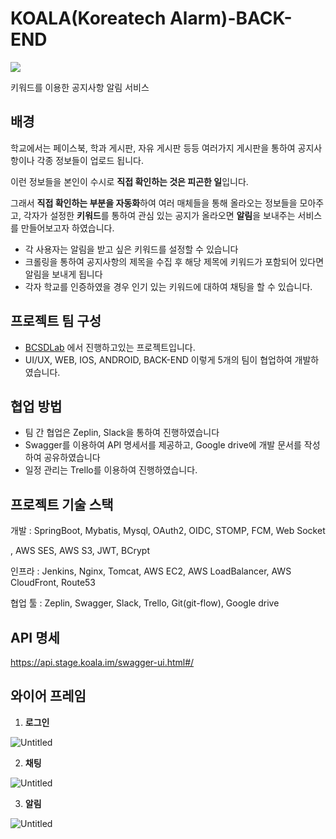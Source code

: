 # KOALA(Koreatech Alarm)-BACK-END
![](https://img1.daumcdn.net/thumb/R1280x0/?scode=mtistory2&fname=https%3A%2F%2Fblog.kakaocdn.net%2Fdn%2FAboN3%2FbtreRSPfBTW%2FnkyA6lShwt6QGOFJ9iM6jk%2Fimg.png)

키워드를 이용한 공지사항 알림 서비스


## 배경
학교에서는 페이스북, 학과 게시판, 자유 게시판 등등 여러가지 게시판을 통하여 공지사항이나 각종 정보들이 업로드 됩니다.

 이런 정보들을 본인이 수시로 **직접 확인하는 것은 피곤한 일**입니다. 

 그래서 **직접 확인하는 부분을 자동화**하여 여러 매체들을 통해 올라오는 정보들을 모아주고, 각자가 설정한 **키워드**를 통하여 관심 있는 공지가 올라오면 **알림**을 보내주는 서비스를 만들어보고자 하였습니다.

- 각 사용자는 알림을 받고 싶은 키워드를 설정할 수 있습니다
- 크롤링을 통하여 공지사항의 제목을 수집 후 해당 제목에 키워드가 포함되어 있다면 알림을 보내게 됩니다
- 각자 학교를 인증하였을 경우 인기 있는 키워드에 대하여 채팅을 할 수 있습니다.

## 프로젝트 팀 구성

- [BCSDLab](https://bcsdlab.com/) 에서 진행하고있는 프로젝트입니다.
- UI/UX, WEB, IOS, ANDROID, BACK-END 이렇게 5개의 팀이 협업하여 개발하였습니다.

## 협업 방법
- 팀 간 협업은 Zeplin, Slack을 통하여 진행하였습니다
- Swagger를 이용하여 API 명세서를 제공하고, Google drive에 개발 문서를 작성하여 공유하였습니다
- 일정 관리는 Trello를 이용하여 진행하였습니다.

## 프로젝트 기술 스택
개발 : SpringBoot, Mybatis, Mysql, OAuth2, OIDC, STOMP, FCM, Web Socket

, AWS SES, AWS S3,  JWT, BCrypt

인프라 : Jenkins, Nginx, Tomcat, AWS EC2, AWS LoadBalancer, AWS CloudFront, Route53

협업 툴 : Zeplin, Swagger, Slack, Trello, Git(git-flow), Google drive

## API 명세
https://api.stage.koala.im/swagger-ui.html#/

## 와이어 프레임
1. **로그인**  

![Untitled](https://s3.us-west-2.amazonaws.com/secure.notion-static.com/6760446e-c8cc-49c8-b4f5-090f1776cc56/Untitled.png?X-Amz-Algorithm=AWS4-HMAC-SHA256&X-Amz-Content-Sha256=UNSIGNED-PAYLOAD&X-Amz-Credential=AKIAT73L2G45EIPT3X45%2F20220531%2Fus-west-2%2Fs3%2Faws4_request&X-Amz-Date=20220531T192222Z&X-Amz-Expires=86400&X-Amz-Signature=db74c8249df65a8b1f2a0eb30dbce7498ef7b1b4bf8f255aa0ba5d60b0918c65&X-Amz-SignedHeaders=host&response-content-disposition=filename%20%3D%22Untitled.png%22&x-id=GetObject)

2. **채팅**  

![Untitled](https://s3.us-west-2.amazonaws.com/secure.notion-static.com/e6a3dfd7-494a-430e-b48a-d65bc44ec66c/Untitled.png?X-Amz-Algorithm=AWS4-HMAC-SHA256&X-Amz-Content-Sha256=UNSIGNED-PAYLOAD&X-Amz-Credential=AKIAT73L2G45EIPT3X45%2F20220531%2Fus-west-2%2Fs3%2Faws4_request&X-Amz-Date=20220531T192353Z&X-Amz-Expires=86400&X-Amz-Signature=ec554437fd78bdb96fa7931a357419060647960355cc387110f7f6871f7c45d6&X-Amz-SignedHeaders=host&response-content-disposition=filename%20%3D%22Untitled.png%22&x-id=GetObject)


3. **알림**  

![Untitled](https://s3.us-west-2.amazonaws.com/secure.notion-static.com/f04ce328-b748-4e2b-bd36-d95ddba6fe07/Untitled.png?X-Amz-Algorithm=AWS4-HMAC-SHA256&X-Amz-Content-Sha256=UNSIGNED-PAYLOAD&X-Amz-Credential=AKIAT73L2G45EIPT3X45%2F20220531%2Fus-west-2%2Fs3%2Faws4_request&X-Amz-Date=20220531T192427Z&X-Amz-Expires=86400&X-Amz-Signature=2de3c5fbda3933b9eff3884655c6db3875bfa9ddc58ec4b47dde96760e0876c7&X-Amz-SignedHeaders=host&response-content-disposition=filename%20%3D%22Untitled.png%22&x-id=GetObject)
